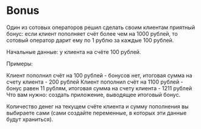 # Bonus
Один из сотовых операторов решил сделать своим клиентам приятный бонус: если клиент пополняет счёт более чем на 1000 рублей, то сотовый оператор дарит ему по 1 рублю за каждые 100 рублей.

Начальные данные: у клиента на счёте 100 рублей.

Примеры:

Клиент пополнил счёт на 100 рублей - бонусов нет, итоговая сумма на счету клиента - 200 рублей
Клиент пополнил счёт на 1100 рублей - бонус равен 11 рублям, итоговая сумма на счету клиента - 1211 рублей
Что вам нужно: создать приложение, выводящее итоговый бонус.

Количество денег на текущем счёте клиента и сумму пополнения вы выбираете сами (сами создайте переменные, в которых эти данные будут храниться).
